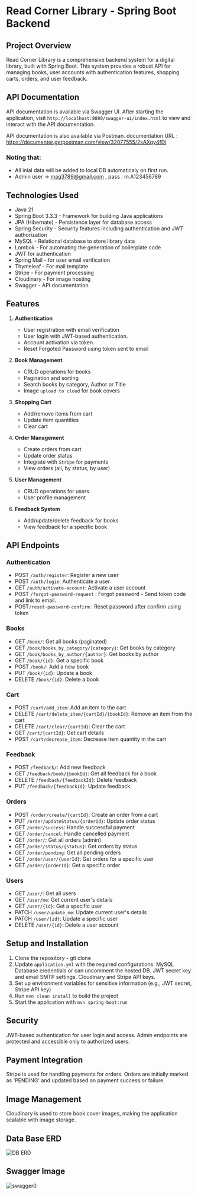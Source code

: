 # Read Corner Library - Spring Boot Backend

## Project Overview

Read Corner Library is a comprehensive backend system for a digital library, built with Spring Boot. This system provides a robust API for managing books, user accounts with authentication features, shopping carts, orders, and user feedback.

## API Documentation

API documentation is available via Swagger UI.
After starting the application, visit `http://localhost:8080/swagger-ui/index.html` to view and interact with the API documentation.

API documentation is also available via Postman.
documentation URL : https://documenter.getpostman.com/view/32077555/2sAXqy4fDi

### Noting that: 
- All inial data will be added to local DB automaticaly on first run.
- Admin user -> mag3789@gmail.com , pass : m.A123456789
  
## Technologies Used

- Java 21
- Spring Boot 3.3.3 - Framework for building Java applications
- JPA (Hibernate) - Persistence layer for database access
- Spring Security - Security features including authentication and JWT authorization
- MySQL - Relational database to store library data
- Lombok - For automating the generation of boilerplate code
- JWT for authentication
- Spring Mail - for user email verification
- Thymeleaf - For mail template
- Stripe - For payment processing
- Cloudinary - For image hosting
- Swagger - API documentation

## Features

1. **Authentication**
    - User registration with email verification
    - User login with JWT-based authentication.
    - Account activation via token.
    - Reset Forgoted Password using token sent to email

2. **Book Management**
    - CRUD operations for books
    - Pagination and sorting
    - Search books by category, Author or Title 
    - Image `upload to cloud` for book covers

3. **Shopping Cart**
    - Add/remove items from cart
    - Update item quantities
    - Clear cart

4. **Order Management**
    - Create orders from cart
    - Update order status
    - Integrate with `Stripe` for payments
    - View orders (all, by status, by user)

5. **User Management**
    - CRUD operations for users
    - User profile management

6. **Feedback System**
    - Add/update/delete feedback for books
    - View feedback for a specific book

## API Endpoints

### Authentication
- POST `/auth/register`: Register a new user
- POST `/auth/login`: Authenticate a user
- GET `/auth/activate-account`: Activate a user account
- POST `/forgot-password-request` : Forgot password - Send token code and link to email.
- POST`/reset-password-confirm` : Reset password after confirm using token

### Books
- GET `/book/`: Get all books (paginated)
- GET `/book/books_by_category/{category}`: Get books by category
- GET `/book/books_by_author/{author}`: Get books by author
- GET `/book/{id}`: Get a specific book
- POST `/book/`: Add a new book
- PUT `/book/{id}`: Update a book
- DELETE `/book/{id}`: Delete a book

### Cart
- POST `/cart/add_item`: Add an item to the cart
- DELETE `/cart/delete_item/{cartId}/{bookId}`: Remove an item from the cart
- DELETE `/cart/clear/{cartId}`: Clear the cart
- GET `/cart/{cartId}`: Get cart details
- POST `/cart/decrease_item`: Decrease item quantity in the cart

### Feedback
- POST `/feedback/`: Add new feedback
- GET `/feedback/book/{bookId}`: Get all feedback for a book
- DELETE `/feedback/{feedbackId}`: Delete feedback
- PUT `/feedback/{feedbackId}`: Update feedback

### Orders
- POST `/order/create/{cartId}`: Create an order from a cart
- PUT `/order/updateStatus/{orderId}`: Update order status
- GET `/order/success`: Handle successful payment
- GET `/order/cancel`: Handle cancelled payment
- GET `/order/`: Get all orders (admin)
- GET `/order/status/{status}`: Get orders by status
- GET `/order/pending`: Get all pending orders
- GET `/order/user/{userId}`: Get orders for a specific user
- GET `/order/{orderId}`: Get a specific order

### Users
- GET `/user/`: Get all users
- GET `/user/me`: Get current user's details
- GET `/user/{id}`: Get a specific user
- PATCH `/user/update_me`: Update current user's details
- PATCH `/user/{id}`: Update a specific user
- DELETE `/user/{id}`: Delete a user account

## Setup and Installation
1. Clone the repository - git clone <repository-url>
2. Update `application.yml` with the required configurations:
   MySQL Database credentials or can uncomment the hosted DB.
   JWT secret key and email SMTP settings.
   Cloudinary and Stripe API keys.
3. Set up environment variables for sensitive information (e.g., JWT secret, Stripe API key)
4. Run `mvn clean install` to build the project
5. Start the application with `mvn spring-boot:run`

## Security
JWT-based authentication for user login and access.
Admin endpoints are protected and accessible only to authorized users.

## Payment Integration
Stripe is used for handling payments for orders. Orders are initially marked as 'PENDING' and updated based on payment success or failure.

## Image Management
Cloudinary is used to store book cover images, making the application scalable with image storage.

## Data Base ERD
![DB ERD](https://github.com/user-attachments/assets/9b2270fe-7247-452b-b653-7c1ad3423236)

## Swagger Image
![swagger0](https://github.com/user-attachments/assets/0d00b1d4-4ea0-4c73-b75a-b0abdeb25f8f)





